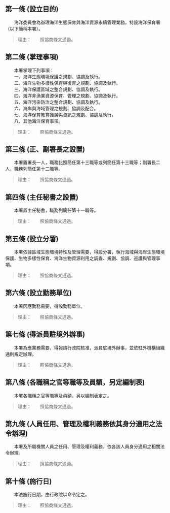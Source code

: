 第一條 (設立目的)
-----------------
　　海洋委員會為辦理海洋生態保育與海洋資源永續管理業務，特設海洋保育署（以下簡稱本署）。  
> 理由：　　照協商條文通過。



第二條 (掌理事項)
-----------------
　　本署掌理下列事項：  
　　一、海洋生態環境保護之規劃、協調及執行。  
　　二、海洋生物多樣性保育與復育之規劃、協調及執行。  
　　三、海洋保護區域之整合規劃、協調及執行。  
　　四、海洋非漁業資源保育、管理之規劃、協調及執行。  
　　五、海洋污染防治之整合規劃、協調及執行。  
　　六、海岸與海域管理之規劃、協調及配合。  
　　七、海洋保育教育推廣與資訊之規劃、協調及執行。  
　　八、其他海洋保育事項。  
> 理由：　　照協商條文通過。



第三條 (正、副署長之設置)
-------------------------
　　本署置署長一人，職務比照簡任第十三職等或列簡任第十三職等；副署長二人，職務列簡任第十二職等。  
> 理由：　　照協商條文通過。



第四條 (主任秘書之設置)
-----------------------
　　本署置主任秘書，職務列簡任第十一職等。  
> 理由：　　照協商條文通過。



第五條 (設立分署)
-----------------
　　本署依據區域生態環境特性及管理需要，得設分署，執行海域與海岸生態環境保護、生物多樣性保育、海洋生物資源利用之調查、規劃、協調、巡護與管理事項。  
> 理由：　　照協商條文通過。



第六條 (設立勤務單位)
---------------------
　　本署因應勤務需要，得設勤務單位。  
> 理由：　　照協商條文通過。



第七條 (得派員駐境外辦事)
-------------------------
　　本署為應業務需要，得報請行政院核准，派員駐境外辦事，並依駐外機構組織通則規定辦理。  
> 理由：　　照協商條文通過。



第八條 (各職稱之官等職等及員額，另定編制表)
-------------------------------------------
　　本署各職稱之官等職等及員額，另以編制表定之。  
> 理由：　　照協商條文通過。



第九條 (人員任用、管理及權利義務依其身分適用之法令辦理)
-------------------------------------------------------
　　本署及所屬機關人員之任用、管理及權利義務，依各該人員身分適用之相關法令辦理。  
> 理由：　　照協商條文通過。



第十條 (施行日)
---------------
　　本法施行日期，由行政院以命令定之。  
> 理由：　　照協商條文通過。